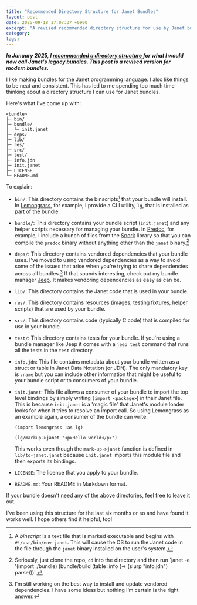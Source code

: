 ```yaml
---
title: "Recommended Directory Structure for Janet Bundles"
layout: post
date: 2025-09-18 17:07:37 +0900
excerpt: "A revised recommended directory structure for use by Janet bundle authors."
category: 
tags: 
---
```


**_In January 2025, I [recommended a directory structure][recommend] for what I
would now call Janet's legacy bundles. This post is a revised version for modern
bundles._**

[recommend]: https://articles.inqk.net/2025/01/09/janet-dir-structure.html "Read
the article 'Recommended Directory Structure for Janet Packages'."

I like making bundles for the Janet programming language. I also like things to
be neat and consistent. This has led to me spending too much time thinking about
a directory structure I can use for Janet bundles.

Here's what I've come up with:

```
<bundle>
├─ bin/
├─ bundle/
│  └─ init.janet
├─ deps/
├─ lib/
├─ res/
├─ src/
├─ test/
├─ info.jdn
├─ init.janet
├─ LICENSE
└─ README.md
```

To explain:

- `bin/`: This directory contains the binscripts[^bs] that your bundle will
  install. In [Lemongrass][lg], for example, I provide a CLI utility, `lg`,
  that is installed as part of the bundle.

[lg]: https://github.com/pyrmont/lemongrass "Visit the GitHub repository for the
Lemongrass bundle."

- `bundle/`: This directory contains your bundle script (`init.janet`) and any
  helper scripts necessary for managing your bundle. In [Predoc][pr], for
  example, I include a bunch of files from the [Spork][sp] library so that you
  can compile the `predoc` binary without anything other than the `janet`
  binary.[^compile]

[pr]: https://github.com/pyrmont/predoc "Visit the GitHub repository for the
Predoc bundle."

[sp]: https://github.com/janet-lang/spork "Visit the GitHub repository for the
Spork bundle."

- `deps/`: This directory contains vendored dependencies that your bundle uses.
  I've moved to using vendored dependencies as a way to avoid some of the issues
  that arise when you’re trying to share dependencies across all bundles.[^vend]
  If that sounds interesting, check out my bundle manager [Jeep][jp]. It makes
  vendoring dependencies as easy as can be.

[jp]: https://github.com/pyrmont/jeep "Visit the GitHub repository for the Jeep
bundle."

- `lib/`: This directory contains the Janet code that is used in your bundle.

- `res/`: This directory contains resources (images, testing fixtures, helper
  scripts) that are used by your bundle.

- `src/`: This directory contains code (typically C code) that is compiled for
  use in your bundle.

- `test/`: This directory contains tests for your bundle. If you're using a
  bundle manager like Jeep it comes with a `jeep test` command that runs all the
  tests in the `test` directory.

- `info.jdn`: This file contains metadata about your bundle written as a struct
  or table in Janet Data Notation (or JDN). The only mandatory key is `:name`
  but you can include other information that might be useful to your bundle
  script or to consumers of your bundle.

- `init.janet`: This file allows a consumer of your bundle to import the top
  level bindings by simply writing `(import <package>`) in their Janet file.
  This is because `init.janet` is a 'magic file' that Janet's module loader
  looks for when it tries to resolve an import call. So using Lemongrass as an
  example again, a consumer of the bundle can write:

  ```janet
  (import lemongrass :as lg)
  
  (lg/markup->janet "<p>Hello world</p>")
  ```

  This works even though the `mark-up->janet` function is defined in
  `lib/to-janet.janet` because `init.janet` imports this module file and then
  exports its bindings.

- `LICENSE`: The licence that you apply to your bundle.

- `README.md`: Your README in Markdown format.

If your bundle doesn't need any of the above directories, feel free to leave it
out.

I've been using this structure for the last six months or so and have found it
works well. I hope others find it helpful, too!

[^bs]: A _binscript_ is a text file that is marked executable and begins with
`#!/usr/bin/env janet`. This will cause the OS to run the Janet code in the file
through the `janet` binary installed on the user's system.

[^vend]: I’m still working on the best way to install and update vendored
dependencies. I have some ideas but nothing I’m certain is the right answer.

[^compile]: Seriously, just clone the repo, `cd` into the directory and then run
`janet -e '(import ./bundle) (bundle/build (table :info (-> (slurp "info.jdn") parse)))'.
